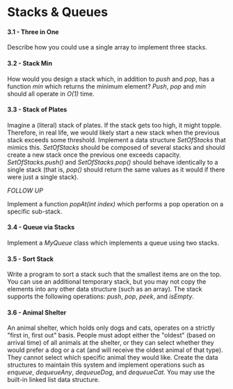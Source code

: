# Stacks & Queues

#### 3.1 - Three in One

Describe how you could use a single array to implement three stacks.

#### 3.2 - Stack Min

How would you design a stack which, in addition to _push_ and _pop_, has a function _min_ which returns the minimum element? _Push_, _pop_ and _min_ should all operate in _O(1)_ time.

#### 3.3 - Stack of Plates

Imagine a (literal) stack of plates. If the stack gets too high, it might topple. Therefore, in real life, we would likely start a new stack when the previous stack exceeds some threshold. Implement a data structure _SetOfStacks_ that mimics this. _SetOfStacks_ should be composed of several stacks and should create a new stack once the previous one exceeds capacity. _SetOfStacks.push()_ and _SetOfStacks.pop()_ should behave identically to a single stack (that is, _pop()_ should return the same values as it would if there were just a single stack).

_FOLLOW UP_

Implement a function _popAt(int index)_ which performs a pop operation on a specific sub-stack.

#### 3.4 - Queue via Stacks

Implement a _MyQueue_ class which implements a queue using two stacks.

#### 3.5 - Sort Stack

Write a program to sort a stack such that the smallest items are on the top. You can use an additional temporary stack, but you may not copy the elements into any other data structure (such as an array). The stack supports the following operations: _push_, _pop_, _peek_, and _isEmpty_.

#### 3.6 - Animal Shelter

An animal shelter, which holds only dogs and cats, operates on a strictly "first in, first out" basis. People must adopt either the "oldest" (based on arrival time) of all animals at the shelter, or they can select whether they would prefer a dog or a cat (and will receive the oldest animal of that type). They cannot select which specific animal they would like. Create the data structures to maintain this system and implement operations such as _enqueue_, _dequeueAny_, _dequeueDog_, and _dequeueCat_. You may use the built-in linked list data structure.

